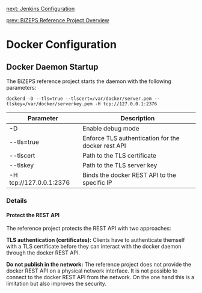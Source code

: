 [next: Jenkins Configuration](03_JenkinsConfiguration.md)

[prev: BiZEPS Reference Project Overview](01_BizepsReferenceProject.md)

#   Docker Configuration
##  Docker Daemon Startup
The BiZEPS reference project starts the daemon with the following parameters:

`dockerd -D --tls=true --tlscert=/var/docker/server.pem --tlskey=/var/docker/serverkey.pem -H tcp://127.0.0.1:2376`

| Parameter   | Description |
| ---         | ---         |
| -D          | Enable debug mode |
| --tls=true  | Enforce TLS authentication for the docker rest API  |
| --tlscert   | Path to the TLS certificate |
| --tlskey    | Path to the TLS server key  |
| -H tcp://127.0.0.1:2376 | Binds the docker REST API to the specific IP |

### Details

####  Protect the REST API
The reference project protects the REST API with two approaches:

**TLS authentication (certificates):**
Clients have to authenticate themself with a TLS certificate before they can 
interact with the docker daemon through the docker REST API.

**Do not publish in the network:**
The reference project does not provide the docker REST API on a physical network interface.
It is not possible to connect to the docker REST API from the network.
On the one hand this is a limitation but also improves the security.
